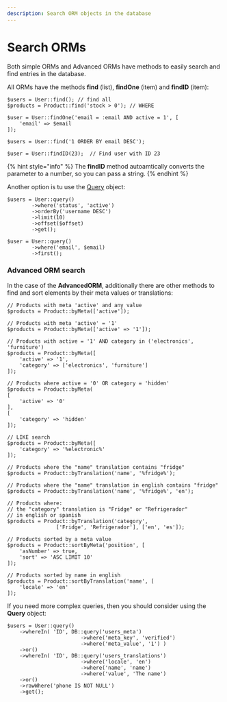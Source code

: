 ```yaml
---
description: Search ORM objects in the database
---
```


# Search ORMs

Both simple ORMs and Advanced ORMs have methods to easily search and find entries in the database.

All ORMs have the methods **find** (list), **findOne** (item) and **findID** (item):

```
$users = User::find(); // find all
$products = Product::find('stock > 0'); // WHERE

$user = User::findOne('email = :email AND active = 1', [
    'email' => $email
]);

$users = User::find('1 ORDER BY email DESC');

$user = User::findID(23);  // Find user with ID 23
```

{% hint style="info" %}
The **findID** method autoamtically converts the parameter to a number, so you can pass a string.
{% endhint %}

Another option is tu use the [Query](../database/query.md) object:

```
$users = User::query()
        ->where('status', 'active')
        ->orderBy('username DESC')
        ->limit(10)
        ->offset($offset)
        ->get();
        
$user = User::query()
        ->where('email', $email)
        ->first();
```

### Advanced ORM search

In the case of the **AdvancedORM**, additionally there are other methods to find and sort elements by their meta values or translations:

```
// Products with meta 'active' and any value
$products = Product::byMeta(['active']);

// Products with meta 'active' = '1'
$products = Product::byMeta(['active' => '1']);

// Products with active = '1' AND category in ('electronics', 'furniture')
$products = Product::byMeta([
    'active' => '1',
    'category' => ['electronics', 'furniture']
]);

// Products where active = '0' OR category = 'hidden'
$products = Product::byMeta(
[
    'active' => '0'
], 
[
    'category' => 'hidden'
]);

// LIKE search
$products = Product::byMeta([
    'category' => '%electronic%'
]);

// Products where the "name" translation contains "fridge"
$products = Product::byTranslation('name', '%fridge%');

// Products where the "name" translation in english contains "fridge"
$products = Product::byTranslation('name', '%fridge%', 'en');

// Products where:
// the "category" translation is "Fridge" or "Refrigerador"
// in english or spanish
$products = Product::byTranslation('category', 
                ['Fridge', 'Refrigerador'], ['en', 'es']);
                
// Products sorted by a meta value
$products = Product::sortByMeta('position', [
    'asNumber' => true,
    'sort' => 'ASC LIMIT 10'
]);

// Products sorted by name in english
$products = Product::sortByTranslation('name', [
    'locale' => 'en'
]);
```

If you need more complex queries, then you should consider using the **Query** object:

```
$users = User::query()
    ->whereIn( 'ID', DB::query('users_meta')
                        ->where('meta_key', 'verified')
                        ->where('meta_value', '1') )
    ->or()
    ->whereIn( 'ID', DB::query('users_translations')
                        ->where('locale', 'en')
                        ->where('name', 'name')
                        ->where('value', 'The name')
    ->or()
    ->rawWhere('phone IS NOT NULL')
    ->get();
```
